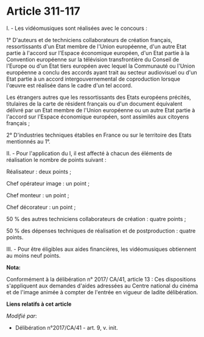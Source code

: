 # Article 311-117

I. - Les vidéomusiques sont réalisées avec le concours :

1° D'auteurs et de techniciens collaborateurs de création français, ressortissants d'un Etat membre de l'Union européenne,
d'un autre Etat partie à l'accord sur l'Espace économique européen, d'un Etat partie à la Convention européenne sur la
télévision transfrontière du Conseil de l'Europe ou d'un Etat tiers européen avec lequel la Communauté ou l'Union européenne
a conclu des accords ayant trait au secteur audiovisuel ou d'un Etat partie à un accord intergouvernemental de coproduction
lorsque l'œuvre est réalisée dans le cadre d'un tel accord.

Les étrangers autres que les ressortissants des Etats européens précités, titulaires de la carte de résident français ou d'un
document équivalent délivré par un Etat membre de l'Union européenne ou un autre Etat partie à l'accord sur l'Espace
économique européen, sont assimilés aux citoyens français ;

2° D'industries techniques établies en France ou sur le territoire des Etats mentionnés au 1°.

II. - Pour l'application du I, il est affecté à chacun des éléments de réalisation le nombre de points suivant :

Réalisateur : deux points ;

Chef opérateur image : un point ;

Chef monteur : un point ;

Chef décorateur : un point ;

50 % des autres techniciens collaborateurs de création : quatre points ;

50 % des dépenses techniques de réalisation et de postproduction : quatre points.

III. - Pour être éligibles aux aides financières, les vidéomusiques obtiennent au moins neuf points.

**Nota:**

Conformément à la délibération n° 2017/ CA/41, article 13 : Ces dispositions s'appliquent aux demandes d'aides adressées au
Centre national du cinéma et de l'image animée à compter de l'entrée en vigueur de ladite délibération.

**Liens relatifs à cet article**

_Modifié par_:

  - Délibération n°2017/CA/41 - art. 9, v. init.
